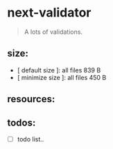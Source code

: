 # next-validator
> A lots of validations.

## size:
+ [ default size ]: all files 839 B
+ [ minimize size ]: all files 450 B

## resources:

## todos:
- [ ] todo list..
